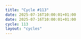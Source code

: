 ```yaml
---
title: "Cycle #113"
date: 2025-07-16T10:00:01+01:00
date: 2025-07-16T10:00:01+01:00
cycle: 113
layout: "cycles"
---
```

